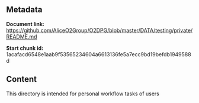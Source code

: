 ## Metadata

**Document link:** https://github.com/AliceO2Group/O2DPG/blob/master/DATA/testing/private/README.md

**Start chunk id:** 1acafacd6548e1aab9f53565234604a6613136fe5a7ecc9bd19befdb1949588d

## Content

This directory is intended for personal workflow tasks of users